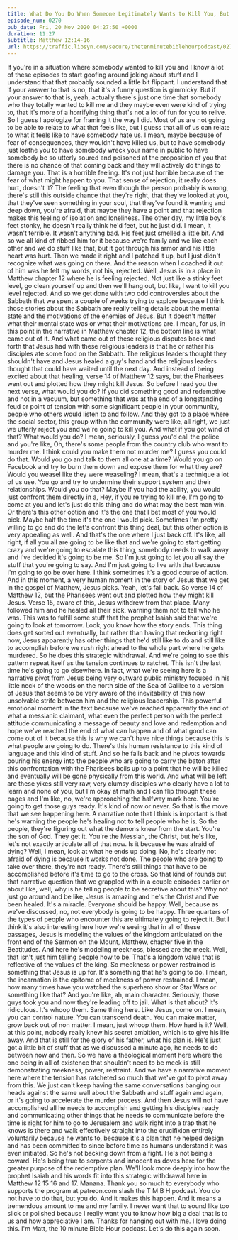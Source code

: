 ```yaml
---
title: What Do You Do When Someone Legitimately Wants to Kill You, But You Just Can't Die Right Now?
episode_num: 0270
pub_date: Fri, 20 Nov 2020 04:27:50 +0000
duration: 11:27
subtitle: Matthew 12:14-16
url: https://traffic.libsyn.com/secure/thetenminutebiblehourpodcast/0270_-_What_Do_You_Do_When_Someone_Legitimately_Wants_to_Kill_You_But_You_Just_Cant_Die_Right_Now.mp3
---
```


 If you're in a situation where somebody wanted to kill you and I know a lot of these episodes to start goofing around joking about stuff and I understand that that probably sounded a little bit flippant. I understand that if your answer to that is no, that it's a funny question is gimmicky. But if your answer to that is, yeah, actually there's just one time that somebody who they totally wanted to kill me and they maybe even were kind of trying to, that it's more of a horrifying thing that's not a lot of fun for you to relive. So I guess I apologize for framing it the way I did. Most of us are not going to be able to relate to what that feels like, but I guess that all of us can relate to what it feels like to have somebody hate us. I mean, maybe because of fear of consequences, they wouldn't have killed us, but to have somebody just loathe you to have somebody wreck your name in public to have somebody be so utterly soured and poisoned at the proposition of you that there is no chance of that coming back and they will actively do things to damage you. That is a horrible feeling. It's not just horrible because of the fear of what might happen to you. That sense of rejection, it really does hurt, doesn't it? The feeling that even though the person probably is wrong, there's still this outside chance that they're right, that they've looked at you, that they've seen something in your soul, that they've found it wanting and deep down, you're afraid, that maybe they have a point and that rejection makes this feeling of isolation and loneliness. The other day, my little boy's feet stonky, he doesn't really think he'd feet, but he just did. I mean, it wasn't terrible. It wasn't anything bad. His feet just smelled a little bit. And so we all kind of ribbed him for it because we're family and we like each other and we do stuff like that, but it got through his armor and his little heart was hurt. Then we made it right and I patched it up, but I just didn't recognize what was going on there. And the reason when I coached it out of him was he felt my words, not his, rejected. Well, Jesus is in a place in Matthew chapter 12 where he is feeling rejected. Not just like a stinky feet level, go clean yourself up and then we'll hang out, but like, I want to kill you level rejected. And so we get done with two odd controversies about the Sabbath that we spent a couple of weeks trying to explore because I think those stories about the Sabbath are really telling details about the mental state and the motivations of the enemies of Jesus. But it doesn't matter what their mental state was or what their motivations are. I mean, for us, in this point in the narrative in Matthew chapter 12, the bottom line is what came out of it. And what came out of these religious disputes back and forth that Jesus had with these religious leaders is that he or rather his disciples ate some food on the Sabbath. The religious leaders thought they shouldn't have and Jesus healed a guy's hand and the religious leaders thought that could have waited until the next day. And instead of being excited about that healing, verse 14 of Matthew 12 says, but the Pharisees went out and plotted how they might kill Jesus. So before I read you the next verse, what would you do? If you did something good and redemptive and not in a vacuum, but something that was at the end of a longstanding feud or point of tension with some significant people in your community, people who others would listen to and follow. And they got to a place where the social sector, this group within the community were like, all right, we just we utterly reject you and we're going to kill you. And what if you got wind of that? What would you do? I mean, seriously, I guess you'd call the police and you're like, Oh, there's some people from the country club who want to murder me. I think could you make them not murder me? I guess you could do that. Would you go and talk to them all one at a time? Would you go on Facebook and try to burn them down and expose them for what they are? Would you weasel like they were weaseling? I mean, that's a technique a lot of us use. You go and try to undermine their support system and their relationships. Would you do that? Maybe if you had the ability, you would just confront them directly in a, Hey, if you're trying to kill me, I'm going to come at you and let's just do this thing and do what may the best man win. Or there's this other option and it's the one that I bet most of you would pick. Maybe half the time it's the one I would pick. Sometimes I'm pretty willing to go and do the let's confront this thing deal, but this other option is very appealing as well. And that's the one where I just back off. It's like, all right, if all you all are going to be like that and we're going to start getting crazy and we're going to escalate this thing, somebody needs to walk away and I've decided it's going to be me. So I'm just going to let you all say the stuff that you're going to say. And I'm just going to live with that because I'm going to go be over here. I think sometimes it's a good course of action. And in this moment, a very human moment in the story of Jesus that we get in the gospel of Matthew, Jesus picks. Yeah, let's fall back. So verse 14 of Matthew 12, but the Pharisees went out and plotted how they might kill Jesus. Verse 15, aware of this, Jesus withdrew from that place. Many followed him and he healed all their sick, warning them not to tell who he was. This was to fulfill some stuff that the prophet Isaiah said that we're going to look at tomorrow. Look, you know how the story ends. This thing does get sorted out eventually, but rather than having that reckoning right now, Jesus apparently has other things that he'd still like to do and still like to accomplish before we rush right ahead to the whole part where he gets murdered. So he does this strategic withdrawal. And we're going to see this pattern repeat itself as the tension continues to ratchet. This isn't the last time he's going to go elsewhere. In fact, what we're seeing here is a narrative pivot from Jesus being very outward public ministry focused in his little neck of the woods on the north side of the Sea of Galilee to a version of Jesus that seems to be very aware of the inevitability of this now unsolvable strife between him and the religious leadership. This powerful emotional moment in the text because we've reached apparently the end of what a messianic claimant, what even the perfect person with the perfect attitude communicating a message of beauty and love and redemption and hope we've reached the end of what can happen and of what good can come out of it because this is why we can't have nice things because this is what people are going to do. There's this human resistance to this kind of language and this kind of stuff. And so he falls back and he pivots towards pouring his energy into the people who are going to carry the baton after this confrontation with the Pharisees boils up to a point that he will be killed and eventually will be gone physically from this world. And what will be left are these yikes still very raw, very clumsy disciples who clearly have a lot to learn and none of you, but I'm okay at math and I can flip through these pages and I'm like, no, we're approaching the halfway mark here. You're going to get those guys ready. It's kind of now or never. So that is the move that we see happening here. A narrative note that I think is important is that he's warning the people he's healing not to tell people who he is. So the people, they're figuring out what the demons knew from the start. You're the son of God. They get it. You're the Messiah, the Christ, but he's like, let's not exactly articulate all of that now. Is it because he was afraid of dying? Well, I mean, look at what he ends up doing. No, he's clearly not afraid of dying is because it works not done. The people who are going to take over there, they're not ready. There's still things that have to be accomplished before it's time to go to the cross. So that kind of rounds out that narrative question that we grappled with in a couple episodes earlier on about like, well, why is he telling people to be secretive about this? Why not just go around and be like, Jesus is amazing and he's the Christ and I've been healed. It's a miracle. Everyone should be happy. Well, because as we've discussed, no, not everybody is going to be happy. Three quarters of the types of people who encounter this are ultimately going to reject it. But I think it's also interesting here how we're seeing that in all of these passages, Jesus is modeling the values of the kingdom articulated on the front end of the Sermon on the Mount, Matthew, chapter five in the Beatitudes. And here he's modeling meekness, blessed are the meek. Well, that isn't just him telling people how to be. That's a kingdom value that is reflective of the values of the king. So meekness or power restrained is something that Jesus is up for. It's something that he's going to do. I mean, the incarnation is the epitome of meekness of power restrained. I mean, how many times have you watched the superhero show or Star Wars or something like that? And you're like, ah, main character. Seriously, those guys took you and now they're leading off to jail. What is that about? It's ridiculous. It's whoop them. Same thing here. Like Jesus, come on. I mean, you can control nature. You can transcend death. You can make matter, grow back out of non matter. I mean, just whoop them. How hard is it? Well, at this point, nobody really knew his secret ambition, which is to give his life away. And that is still for the glory of his father, what his plan is. He's just got a little bit of stuff that as we discussed a minute ago, he needs to do between now and then. So we have a theological moment here where the one being in all of existence that shouldn't need to be meek is still demonstrating meekness, power, restraint. And we have a narrative moment here where the tension has ratcheted so much that we've got to pivot away from this. We just can't keep having the same conversations banging our heads against the same wall about the Sabbath and stuff again and again, or it's going to accelerate the murder process. And then Jesus will not have accomplished all he needs to accomplish and getting his disciples ready and communicating other things that he needs to communicate before the time is right for him to go to Jerusalem and walk right into a trap that he knows is there and walk effectively straight into the crucifixion entirely voluntarily because he wants to, because it's a plan that he helped design and has been committed to since before time as humans understand it was even initiated. So he's not backing down from a fight. He's not being a coward. He's being true to serpents and innocent as doves here for the greater purpose of the redemptive plan. We'll look more deeply into how the prophet Isaiah and his words fit into this strategic withdrawal here in Matthew 12 15 16 and 17. Manana. Thank you so much to everybody who supports the program at patreon.com slash the T M B H podcast. You do not have to do that, but you do. And it makes this happen. And it means a tremendous amount to me and my family. I never want that to sound like too slick or polished because I really want you to know how big a deal that is to us and how appreciative I am. Thanks for hanging out with me. I love doing this. I'm Matt, the 10 minute Bible Hour podcast. Let's do this again soon.